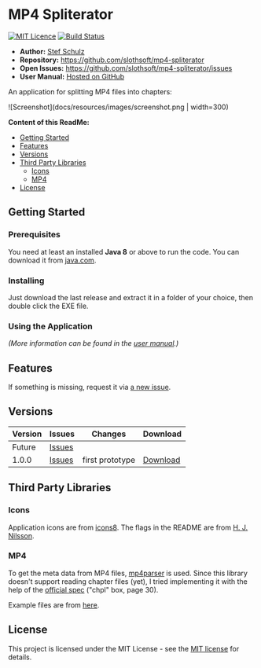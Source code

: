 # MP4 Spliterator

[![MIT Licence](https://img.shields.io/github/license/jenkinsci/java-client-api.svg?label=License)](http://opensource.org/licenses/MIT) [![Build Status](https://travis-ci.com/slothsoft/mp4-spliterator.svg?branch=master)](https://travis-ci.com/slothsoft/mp4-spliterator)

- **Author:** [Stef Schulz](mailto:s.schulz@slothsoft.de)
- **Repository:** <https://github.com/slothsoft/mp4-spliterator>
- **Open Issues:** <https://github.com/slothsoft/mp4-spliterator/issues>
- **User Manual:** [Hosted on GitHub](https://slothsoft.github.io/mp4-spliterator/)

An application for splitting MP4 files into chapters: 

![Screenshot](docs/resources/images/screenshot.png | width=300)



**Content of this ReadMe:**

- [Getting Started](#getting-started)
- [Features](#features)
- [Versions](#versions)
- [Third Party Libraries](#third-party-libraries)
    - [Icons](#icons)
    - [MP4](#mp4)
- [License](#license)



## Getting Started

### Prerequisites

You need at least an installed **Java 8** or above to run the code. You can download it from [java.com](https://www.java.com/download/).



### Installing

Just download the last release and extract it in a folder of your choice, then double click the EXE file.



### Using the Application

*(More information can be found in the  [user manual](https://slothsoft.github.io/mp4-spliterator/).)*



##  Features

If something is missing, request it via [a new issue](https://github.com/slothsoft/mp4-spliterator/issues/new).



##  Versions


| Version       | Issues | Changes       | Download      |
| ------------- | ------ | ------------- | ------------- |
| Future | [Issues](https://github.com/slothsoft/mp4-spliterator/issues) | | |
| 1.0.0 | [Issues](https://github.com/slothsoft/mp4-spliterator/milestone/1?closed=1) | first prototype | [Download](https://github.com/slothsoft/mp4-spliterator/releases/tag/1.0.0)



## Third Party Libraries

### Icons

Application icons are from [icons8](https://icons8.de/). The flags in the README are from [H. J. Nilsson](https://github.com/hjnilsson/country-flags).


### MP4

To get the meta data from MP4 files, [mp4parser](https://github.com/sannies/mp4parser) is used. Since this library doesn't support reading chapter files (yet), I tried implementing it with the help of the [official spec](https://www.adobe.com/content/dam/acom/en/devnet/flv/video_file_format_spec_v10.pdf) ("chpl" box, page 30).

Example files are from [here](http://techslides.com/sample-webm-ogg-and-mp4-video-files-for-html5).



## License

This project is licensed under the MIT License - see the [MIT license](LICENSE) for details.
